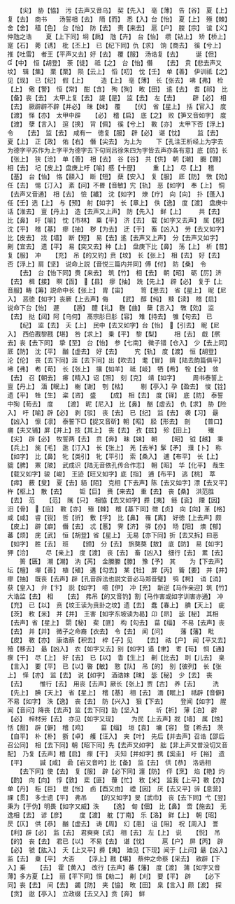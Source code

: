 <!-- { "loadSidebar": true } -->
　　【尖】　胁【恊】　污【去声又音乌】　契【先入】　亳【薄】　告【谷】　夏【上】　复【去】　商书　　汤誓相【去】　陑【而】　悉【入】台【怡】　夏【上】　殛【棘】　舍【舍】　穑【色】　台【怡】　防【去】　赉【来去】　扈【户】　朡【宗】　谊【义】　仲虺之诰
　　夏【上下同】坰【扄】　虺【卉】　台【怡】　缵【钻上】　矫【桥上】　寔【石】　莠【诱】　枇【丕上】　已【纪下同】仇【求】　饷【商去】　徯【兮上】推【吐雷】　者王【平声又去】好【去】　覆【服】　汤诰复【去】
　　诞【但】　【中】　恒【胡登】　荼【徒】　祗【之】　台【怡】僭
　　【去】　贲【悲去声又坟】　辑【集】　栗【栗】　陨【云上】　慆【叨】　忱【壬】　单【善】　伊训祗【之】　见【现】　已【纪】　假【上】
　　造【上】　亳【薄】　长【张去】　咈【弗】　检　　　　　　　　　　　　　　　　　【上】　儆【警】　恒【常】　酣【含】　殉【狥】　畋【田】　逺【去】　耆【祁】　比【备】丧【去】　太甲上复【去】　諟【是】　监【去】　左【去】
　　辟【必】　相【去】　厥辟辟不辟【并必】　昧【妹】　覆
　　【伏】　省【星上】　括【官入】　度【渡】　怿【亦】　太甲中辟
　　【必】　稽【启】　底【之】　败【笋又音如字】　度【渡】　孽【言入】　逭【换】　背【佩】　徯【兮上】　斁【亦】　太甲下否【浮上】　令
　　【去】　监【去】　咸有一　徳复【服】　辟【必】　谌【忱】
　　监【去】夏【上】　正【政】　佑【右】　僭【尖去】　为上为
　　下【孔注王析经上为字去为德字平苏作为上字平为德字去下句同吕徐朱四为字皆去声亦各有意】底【防】长【张上】　狭【洽】　单【善】　相【去】　谷【谷】　共【供】　朝【潮】　嚻【翺】　相【去】　圮【皮上】盘庚上吁【喻】慼【十歴】
　　重【上】　尽【上】　稽【基】　台【怡】　恪【頟入】　断【短】　蘖【安入】　复【服】　厎【防】　斆【効】　任【去】　惕【汀入】　紊【问】不昬【音敏】宄【轨】　恶【如字】　奉【上】　恫【去声又音通】　相【去】　憸【纎】　沈【如字】　燎【疗】　向【向】　扑【蓬入】　任【壬】选【上】　与【预】　射【如字】　长【章上】　佚【逸】　度【渡】　盘庚中话【淮去】　亶【丹上】　造【去声又上声】　防【先入】　鲜【上】
　　共【去】　比【鼻】　吁【喻】　忱【市林】　乗【平】　济【去】　载【如字又去声】　属【柷】　沈【平】　稽【基】　瘳【抽】　秽【为去】　迂【于】　畜【凶入】　劳【去又如字】比【皮去】　戕【墙】　断【短】　易【去】逺【去声又上声】　分【去声又如字】　劓【宜去】　遗【平】　易【奕又去】种【上】　盘庚下比【鼻】　荡【上】　析【昔】　复【服】　冲
　　【充】　吊【的又钓】贲【坟】　长【张上】　相【去】　好【去】　否【浮上】肩【坚】　说命上説【音悦三篇内并同】傅【付】　防【桑】　令
　　【去】　台【怡下同】赉【来去】　筑【竹】　相【去】　朝【昭】　砺【厉】济【去】　楫【接】　瞑【靣】　【县】　瘳【抽】　跣【先上】　辟【必】　复于【上音服】畴【筹】説命中长【张上】　胄【宙】
　　笥【思去】　省【星上】　昵【尼入】　恶徳【如字】丧厥【上去声】侮
　　【武】　醇【纯】　黩【渎】　稽【启】　说命下台【怡】　遯
　　【遁】　醴【礼】　麴【曲】　蘖【言入】　斆【効】　监【去】　挞【闼】阿【乌何】　髙宗肜日肜【容】　雉【持去】　雊【句去】　已
　　【纪】　监【去】　夭【上】　民中【去又如字】台【怡】　【引去】　眤【尼入】　西伯戡黎戡【堪】　咎【求上】　乗【平】　黎【梨】
　　相【去】　戱【熈去】丧【去下同】　挚【至】　台【怡】　参【七南】　微子错【仓入】　少【去上同】厎【防】　沈【平】　酗【虚去】　好【去】
　　宄【轨】　度【渡】　恒【胡登】　沦【伦】　丧【去下同】涯【去下同】出【吹去】　耄【冒】　隮【陆去韵篇俱平】　咈【弗】　耇【苟】　长【张上】　攘【如羊】　祗【岐】　牺【希】　牷【全】　敛【去】　召【朝去】　瘠【精入】诏【照】　刻【克】　靖【如字】
　　周书泰誓上亶【丹上】　湎【眠上】　榭【谢】　刳【枯】
　　剔【亭入】孕【盈去】　悛【铨】　遗【平】　牲【生】　粢【咨】　盛
　　【成】　相【去】　度【铎】　底【防】　泰誓中狥【荀去】　度
　　【渡】　昵【尼入】　比【鼻】　酗【虚去】　仇【求】　胁【险入】　吁【喻】辟【必】　剥【驳】　丧【去】　已【纪】　监【去】　袭【习】　朂【凶入】　懔【凛】　泰誓下□【捉又音斫】朝【昭】　胫【形去】　剖
　　【普口】　痡【夫又铺】屏【并上】技【其上】　丧【去】　孜【兹】　殄【田上】
　　殱【尖】　辟【必】　牧誓两【去】　贲【奔】　昧【妹】　朝
　　【昭】　钺【越】　秉【兵上】　旄【毛】　逖【汀入】　长【张上】　羌【去羊】髳【矛】　濮【卜】　称【如字】　比【鼻】　牝【类引】　牝【平引】　索【桑入】　逋【布平】　长【上】　貔【脾】　罴【陂】　武成识【陆无音依孔传合作志】　朝【昭】　华【化平】　哉生【载又如字】骏【峻】　王迹【旺又如字】底【指】　逋【布平】　逃【桃】　萃【瘁】　薮【叟】　夏【去】貊【陌】　克相【下去声】陈【去又如字】漂【去又平】杵【枢上】　散【去】
　　钜【巨】　赉【来去】　重【去】　丧【桑】　洪范胜【去】　范
　　【范】　隲【只】　相恊【去又如字】彛【夷】　鲧【衮】　陻【因】　汨【骨】　【庇】　斁【亦】　殛【棘】　稽【基下同】徴【贞】　向【向】革【格】　咸【咸】　睿【锐】　哲【折】　敷【孚】　比【鼻】　罹【离】　好徳【上去声】颇【皮上】　辟【癖】　僭【去】　忒【慝】　霁【济】　驿【亦】　旸【阳】　燠【郁】　蕃【烦】　庑【武】　恒【胡登】省【星上】　无易【亦下同】折【去又拆】曰恶【如字】　胜【去】　班
　　【颁】　分【去】　旅獒獒【敖】　底【防】　易【如字】　狎【洽】
　　尽【亲上】　度【渡】　丧【去】　畜【凶入】　细行【去】　累【去】
　　篑【匮】　潮【潮】　汭【芮】　金縢縢【滕】　豫【予】　其
　　为【下去声】坛【檀】　墠【善】　植【殖】　遘【勾去】　某【牡】　屏【丙】　籥【要】　并【并】　瘳【抽】　既丧【去声】辟【孔音辟法也説文音必马郑音璧】　鸮【枵】　诮【消】　获【皇入】　弁【卞】　説【如字】　噫【伊】　冲【充】　新逆【马作亲迎】筑【竹】　大诰监【去】　相
　　【去】　弗吊【的又音钓】割【马作害或如字训害亦通】　冲【充】　已【以】　贲【坟王读为贲卦之坟】遗【去】　蠢【春上】　腆【天上】　疵【茨】　敉【米】　并【并】　王害【如字东坡读为曷】卬【昻】　毖【秘】　其相【去声】省【星上】　閟【秘】　棐【匪】　构【勾去】　菑【缁】　不易【去声】丧【去】　并【并】　微子之命裔【衣去】　令【去】　闻【问】
　　藩【藩】　毗【皮】　斁【亦】　康诰蔡【积去】　梓【子】见
　　【去】　祜【户】　闻【平又去】殪【移去】　朂【凶入】　衣【如字又去】别【如字】遹【聿】　耉【苟】　恫【通】　瘝【干】　尽【上】　好【去】　已【以】　眚【生上】　劓【比去】　刵【儿去】　臬【言入】　要【平】　已【以】暋【敏】　憝【队】　吊【的】　别【彼列】　长【张上】　怿【亦】　监【去】　说【如字】　酒诰妹【昧】　毖【秘】　少【去】　丧【去】
　　惟行【去】　用丧【去声】厥长【张上】贾【古】　养【去】
　　洗【先上】　腆【天上】　省【星上】　稽【基】　相【去】　湎【眠上】　祗辟【音僻】　不易【如字】　泆【逸】　丧【去】　防【兴入】　狠【下去】
　　登闻【如字】　腥闻【音问】降丧【去声】监【去下同】劼【坚入】
　　圻【祈】　薄【泊】　辟【必】　梓材劳【去】　亦见【如字又现】
　　为民【上去声】戕【墙】　属【烛】　恬【甜】　辟【僻】　稽【鸡】
　　菑【缁】　垣【袁】　墉【容】　暨【希去】　茨【自平】　朴【朴】　斵【卓】　艧【汪入】　夹【叶】　先后【并去声】召诰【邵后召公同】　相【去下同】朝【昭下同】先【去声又如字】　朏【非上声又普没切又音配】　乃复【去声】稽【启】　瘝【干】　夫知【并如字】携【奚圭】　吁【裕】　遗【平】
　　諴【咸】　碞【岩又音吟】比【备】　监【去】　供【恭】　洛诰相
　　【去下同】使【去】　复【服】　辟【必下同】瀍【防】　伻【烹】　焰【艳】灼【酌】　向【向】　惇【敦】　棐【匪】　蘉【忙】　敉【米】　监我【上平】斁【亦】　单【丹】　秬【巨】　鬯【怅】　卣【酉又由】　禋【因】　厌【去又平】骍【息营】　祼【贯】　多士遗【平】　弗吊
　　【的又如字】旻【武巾】　丧【去下同】弋【翌】秉为【于伪】明畏【如字又威】泆
　　【逸】　甸【佃】　比【鼻】　啻【施去】　无逸相【去】　谚【彦】
　　度【渡】　躭【丁南】　乐【洛】　鲜【上】　朝【昭】　昃【仄】　供【恭】　酗【虚去】　诪【周】　幻【患】　诅【阻】　祝【周入】　詈【利】辟【必】　监【去】　君奭奭【式】　相【去】　左【上】　说
　　【悦】　吊【的】　丧【去】　君已【以】　不易【去】　谌【忱】
　　扈【户】　屏【丙】　辟【必】　虢【肱入】　夭【上又平】彛【夷】　廸见【下现】闻于【上问】朂【凶入】　监【去】　乗【平】　大否
　　【浮上】戡【堪】　蔡仲之命蔡【采去】　致辟【下入】乗
　　【去】　霍【黄入】　改行【去声】蕃【藩】　度【渡】　蒲【如字又音薄】多方夏【上】　丽【平下同】懫【勑二】　劓【刈】　要【平】　辟
　　【必下同】丧【去】　间【去】　蠲【防】　夹【恊】　畋【田】　臬【言入】颇【波】　探【贪】　逖【亭入】　立政缀【去又入】贲【奔】　鲜
